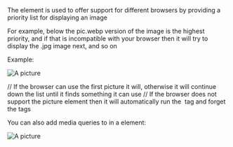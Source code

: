 The <picture> element is used to offer support for different browsers by providing a priority list for displaying an image

For example, below the pic.webp version of the image is the highest priority, and if that is incompatible with your browser then it will try to display the .jpg image next, and so on

Example:


<picture>
    <source srcset="pic.webp" type="image/webp">
    <source srcset="pic.jpg" type="image/jpeg">
    <img src="pic.jpg" alt="A picture">
</picture>

// If the browser can use the first picture it will, otherwise it will continue down the list until it finds something it can use
// If the browser does not support the picture element then it will automatically run the <img> tag and forget the <source> tags



You can also add media queries to <source> in a <picture> element:


<picture>
    <source media="(min-width: 750px)" srcset="pic.webp" type="image/webp">
    <source srcset="pic.jpg" type="image/jpeg">
    <img src="pic.jpg" alt="A picture">
</picture>